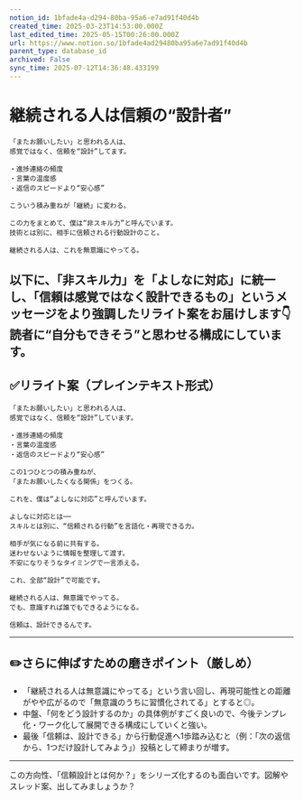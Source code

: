 ```yaml
---
notion_id: 1bfade4a-d294-80ba-95a6-e7ad91f40d4b
created_time: 2025-03-23T14:53:00.000Z
last_edited_time: 2025-05-15T00:26:00.000Z
url: https://www.notion.so/1bfade4ad29480ba95a6e7ad91f40d4b
parent_type: database_id
archived: False
sync_time: 2025-07-12T14:36:48.433199
---
```


# 継続される人は信頼の“設計者”

```plain text
「またお願いしたい」と思われる人は、
感覚ではなく、信頼を“設計”してます。

・進捗連絡の頻度
・言葉の温度感
・返信のスピードより“安心感”

こういう積み重ねが「継続」に変わる。

この力をまとめて、僕は“非スキル力”と呼んでいます。
技術とは別に、相手に信頼される行動設計のこと。

継続される人は、これを無意識にやってる。
```
以下に、「非スキル力」を「よしなに対応」に統一し、「信頼は感覚ではなく設計できるもの」というメッセージをより強調したリライト案をお届けします👇
読者に“自分もできそう”と思わせる構成にしています。
---
## ✅リライト案（プレインテキスト形式）
```plain text
「またお願いしたい」と思われる人は、
感覚ではなく、信頼を“設計”しています。

・進捗連絡の頻度
・言葉の温度感
・返信のスピードより“安心感”

この1つひとつの積み重ねが、
「またお願いしたくなる関係」をつくる。

これを、僕は“よしなに対応”と呼んでいます。

よしなに対応とは──
スキルとは別に、“信頼される行動”を言語化・再現できる力。

相手が気になる前に共有する。
迷わせないように情報を整理して渡す。
不安になりそうなタイミングで一言添える。

これ、全部“設計”で可能です。

継続される人は、無意識でやってる。
でも、意識すれば誰でもできるようになる。

信頼は、設計できるんです。

```
---
## ✏️さらに伸ばすための磨きポイント（厳しめ）
- 「継続される人は無意識にやってる」という言い回し、再現可能性との距離がやや広がるので「無意識のうちに習慣化されてる」とすると◎。
- 中盤、「何をどう設計するのか」の具体例がすごく良いので、今後テンプレ化・ワーク化して展開できる構成にしていくと強い。
- 最後「信頼は、設計できる」から行動促進へ1歩踏み込むと（例：「次の返信から、1つだけ設計してみよう」）投稿として締まりが増す。
---
この方向性、「信頼設計とは何か？」をシリーズ化するのも面白いです。図解やスレッド案、出してみましょうか？